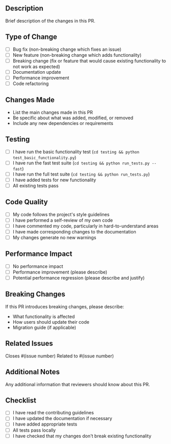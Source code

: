 ## Description

Brief description of the changes in this PR.

## Type of Change

- [ ] Bug fix (non-breaking change which fixes an issue)
- [ ] New feature (non-breaking change which adds functionality)
- [ ] Breaking change (fix or feature that would cause existing functionality to not work as expected)
- [ ] Documentation update
- [ ] Performance improvement
- [ ] Code refactoring

## Changes Made

- List the main changes made in this PR
- Be specific about what was added, modified, or removed
- Include any new dependencies or requirements

## Testing

- [ ] I have run the basic functionality test (`cd testing && python test_basic_functionality.py`)
- [ ] I have run the fast test suite (`cd testing && python run_tests.py --fast`)
- [ ] I have run the full test suite (`cd testing && python run_tests.py`)
- [ ] I have added tests for new functionality
- [ ] All existing tests pass

## Code Quality

- [ ] My code follows the project's style guidelines
- [ ] I have performed a self-review of my own code
- [ ] I have commented my code, particularly in hard-to-understand areas
- [ ] I have made corresponding changes to the documentation
- [ ] My changes generate no new warnings

## Performance Impact

- [ ] No performance impact
- [ ] Performance improvement (please describe)
- [ ] Potential performance regression (please describe and justify)

## Breaking Changes

If this PR introduces breaking changes, please describe:
- What functionality is affected
- How users should update their code
- Migration guide (if applicable)

## Related Issues

Closes #(issue number)
Related to #(issue number)

## Additional Notes

Any additional information that reviewers should know about this PR.

## Checklist

- [ ] I have read the contributing guidelines
- [ ] I have updated the documentation if necessary
- [ ] I have added appropriate tests
- [ ] All tests pass locally
- [ ] I have checked that my changes don't break existing functionality
